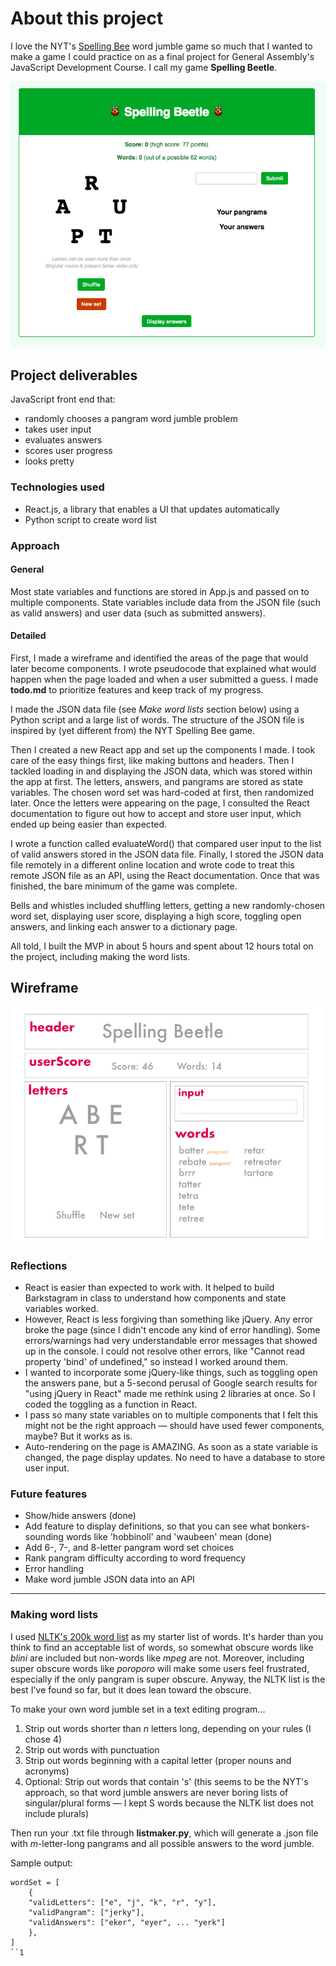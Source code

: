 # About this project 

I love the NYT's [Spelling Bee](https://www.nytimes.com/puzzles/spelling-bee) word jumble game so much that I wanted to make a game I could practice on as a final project for General Assembly's JavaScript Development Course. I call my game **Spelling Beetle**. 

![Screenshot](screenshot_beetle.png)

## Project deliverables
JavaScript front end that:
- randomly chooses a pangram word jumble problem
- takes user input
- evaluates answers
- scores user progress
- looks pretty

### Technologies used
- React.js, a library that enables a UI that updates automatically 
- Python script to create word list

### Approach
#### General
Most state variables and functions are stored in App.js and passed on to multiple components. State variables include data from the JSON file (such as valid answers) and user data (such as submitted answers). 

#### Detailed 
First, I made a wireframe and identified the areas of the page that would later become components. I wrote pseudocode that explained what would happen when the page loaded and when a user submitted a guess. I made **todo.md** to prioritize features and keep track of my progress.

I made the JSON data file (see *Make word lists* section below) using a Python script and a large list of words. The structure of the JSON file is inspired by (yet different from) the NYT Spelling Bee game. 

Then I created a new React app and set up the components I made. I took care of the easy things first, like making buttons and headers. Then I tackled loading in and displaying the JSON data, which was stored within the app at first. The letters, answers, and pangrams are stored as state variables. The chosen word set was hard-coded at first, then randomized later. Once the letters were appearing on the page, I consulted the React documentation to figure out how to accept and store user input, which ended up being easier than expected. 

I wrote a function called evaluateWord() that compared user input to the list of valid answers stored in the JSON data file. Finally, I stored the JSON data file remotely in a different online location and wrote code to treat this remote JSON file as an API, using the React documentation. Once that was finished, the bare minimum of the game was complete. 

Bells and whistles included shuffling letters, getting a new randomly-chosen word set, displaying user score, displaying a high score, toggling open answers, and linking each answer to a dictionary page.

All told, I built the MVP in about 5 hours and spent about 12 hours total on the project, including making the word lists. 

## Wireframe

![Wireframe](wireframe.jpg)

### Reflections 
- React is easier than expected to work with. It helped to build Barkstagram in class to understand how components and state variables worked. 
- However, React is less forgiving than something like jQuery. Any error broke the page (since I didn't encode any kind of error handling). Some errors/warnings had very understandable error messages that showed up in the console. I could not resolve other errors, like "Cannot read property 'bind' of undefined," so instead I worked around them. 
- I wanted to incorporate some jQuery-like things, such as toggling open the answers pane, but a 5-second perusal of Google search results for "using jQuery in React" made me rethink using 2 libraries at once. So I coded the toggling as a function in React. 
- I pass so many state variables on to multiple components that I felt this might not be the right approach — should have used fewer components, maybe? But it works as is. 
- Auto-rendering on the page is AMAZING. As soon as a state variable is changed, the page display updates. No need to have a database to store user input. 
	
### Future features
- Show/hide answers (done)
- Add feature to display definitions, so that you can see what bonkers-sounding words like 'hobbinoll' and 'waubeen' mean  (done)
- Add 6-, 7-, and 8-letter pangram word set choices
- Rank pangram difficulty according to word frequency
- Error handling
- Make word jumble JSON data into an API

---

### Making word lists
I used [NLTK's 200k word list](http://www.nltk.org/) as my starter list of words. It's harder than you think to find an acceptable list of words, so somewhat obscure words like *blini* are included but non-words like *mpeg* are not. Moreover, including super obscure words like *poroporo* will make some users feel frustrated, especially if the only pangram is super obscure. Anyway, the NLTK list is the best I've found so far, but it does lean toward the obscure. 

To make your own word jumble set in a text editing program... 
1. Strip out words shorter than *n* letters long, depending on your rules (I chose 4) 
1. Strip out words with punctuation 
1. Strip out words beginning with a capital letter (proper nouns and acronyms)
1. Optional: Strip out words that contain 's' (this seems to be the NYT's approach, so that word jumble answers are never boring lists of singular/plural forms — I kept S words because the NLTK list does not include plurals)

Then run your .txt file through **listmaker.py**, which will generate a .json file with *m*-letter-long pangrams and all possible answers to the word jumble. 

Sample output: 
```
wordSet = [
	{
	"validLetters": ["e", "j", "k", "r", "y"], 
	"validPangram": ["jerky"], 
	"validAnswers": ["eker", "eyer", ... "yerk"]
	},
]
``1
